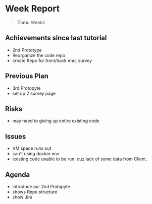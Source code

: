 # Week Report

> **Time:** Week4

## Achievements since last tutorial
- 2nd Prototype
- Reorganize the code repo
- create Repo for front/back end, survey

## Previous Plan
- 3rd Protopyte
- set up 2 survey page

## Risks
- may need to giving up entire existing code

## Issues
- VM space runs out
- can't using docker env
- existing code unable to be run, cuz lack of some data from Client.

## Agenda
- introduce our 2nd Protopyte
- shows Repo structure
- show Jira